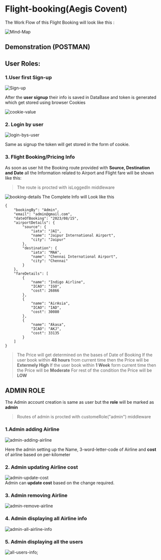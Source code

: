 # Flight-booking(Aegis Covent)

The Work Flow of this Flight Booking will look like this :

![Mind-Map](https://github.com/Dharansh-Neema/Flight-booking/blob/main/images/MindMap.png)

## Demonstration (POSTMAN)

## User Roles:

### 1.User first Sign-up

![Sign-up](https://github.com/Dharansh-Neema/Flight-booking/blob/main/images/Signup%20route.png)

After the **user signup** their info is saved in DataBase and token is generated which get stored using browser Cookies

![cookie-value](https://github.com/Dharansh-Neema/Flight-booking/blob/main/images/storing%20token%20in%20cookie.png)

### 2. Login by user

![login-bys-user](https://github.com/Dharansh-Neema/Flight-booking/blob/main/images/login%20by%20user.png)

Same as signup the token will get stored in the form of cookie.

### 3. Flight Booking/Pricing Info

As soon as user hit the Booking route provided with **Source, Destination and Date** all the Information related to Airport and Flight fare will be shown like this:

> The route is procted with isLoggedIn middleware

![booking-details](https://github.com/Dharansh-Neema/Flight-booking/blob/main/images/Booking%20details.png)
The Complete Info will Look like this

```
{
    "bookingBy": "Admin",
    "email": "admin@gmail.com",
    "dateOfBooking": "2023/08/15",
    "airportDetails": {
        "source": {
            "iata": "JAI",
            "name": "Jaipur International Airport",
            "city": "Jaipur"
        },
        "destination": {
            "iata": "MAA",
            "name": "Chennai International Airport",
            "city": "Chennai"
        }
    },
    "fareDetails": [
        {
            "name": "Indigo Airline",
            "ICAO": "IGO",
            "cost": 26866
        },
        {
            "name": "AirAsia",
            "ICAO": "IAD",
            "cost": 30080
        },
        {
            "name": "Akasa",
            "ICAO": "AKJ",
            "cost": 33135
        }
    ]
}
```

> The Price will get determined on the bases of Date of Booking
> If the user book within **48 hours** from current time then the Price will be **Extermely High**
> If the user book within **1 Week** form current time then the Price will be **Moderate**
> For rest of the condition the Price will be **LOW**

## ADMIN ROLE

The Admin account creation is same as user but the **role** will be marked as **admin**

> Routes of admin is procted with customeRole("admin") middleware

### 1.Admin adding Airline

![admin-adding-airline](https://github.com/Dharansh-Neema/Flight-booking/blob/main/images/Adding%20airline.png)

Here the admin setting up the Name, 3-word-letter-code of Airline and **cost** of airline based on
per-kilometer

### 2. Admin updating Airline cost

![admin-update-cost](https://github.com/Dharansh-Neema/Flight-booking/blob/main/images/Updating%20details.png)  
Admin can **update cost** based on the change required.

### 3. Admin removing Airline

![admin-remove-airline](https://github.com/Dharansh-Neema/Flight-booking/blob/main/images/deleting%20airline.png)

### 4. Admin displaying all Airline info

![admin-all-airline-info](https://github.com/Dharansh-Neema/Flight-booking/blob/main/images/all%20airline%20info.png)

### 5. Admin displaying all the users

![all-users-info](https://github.com/Dharansh-Neema/Flight-booking/blob/main/images/Al%20users.png);
